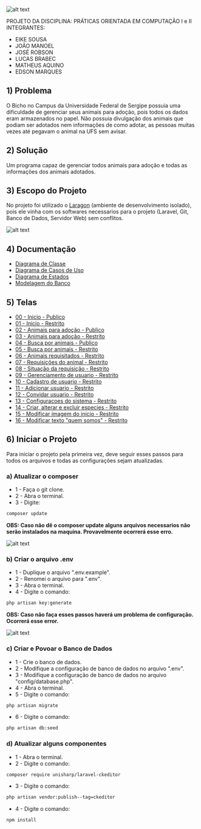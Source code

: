 ![alt text](https://i.imgur.com/lbMEqqs.png)

PROJETO DA DISCIPLINA:
PRÁTICAS ORIENTADA EM COMPUTAÇÃO I e II
INTEGRANTES: 
   - EIKE SOUSA
   - JOÃO MANOEL
   - JOSÉ ROBSON
   - LUCAS BRABEC
   - MATHEUS AQUINO
   - EDSON MARQUES
 
## 1) Problema

O Bicho no Campus da Universidade Federal de Sergipe possuia uma dificuldade de gerenciar seus animais para adoção, pois todos os dados eram armazenados no papel.
Não possuia divulgação dos animais que podiam ser adotados nem informações de como adotar, as pessoas muitas vezes até pegavam o animal na UFS sem avisar.

## 2) Solução

Um programa capaz de gerenciar todos animais para adoção e todas as informações dos animais adotados.

## 3) Escopo do Projeto

No projeto foi utilizado o [Laragon](https://laragon.org/download/) (ambiente de desenvolvimento isolado), pois ele vinha com os softwares necessarios para o projeto (Laravel, Git, Banco de Dados, Servidor Web) sem conflitos.

![alt text](https://i.imgur.com/kOMoYBo.jpg)

## 4) Documentação

* [Diagrama de Classe](https://i.imgur.com/GUjSrvX.jpg)
* [Diagrama de Casos de Uso](https://i.imgur.com/ObRbLDY.jpg)
* [Diagrama de Estados](https://i.imgur.com/ZeqpIDG.jpg)
* [Modelagem do Banco](https://i.imgur.com/Yg2jiZy.jpg)

## 5) Telas

* [00 - Inicio - Publico](https://i.imgur.com/58lhGQz.jpg)
* [01 - Inicio - Restrito](https://i.imgur.com/2vfarx5.jpg)
* [02 - Animais para adoção - Publico](https://i.imgur.com/H2GUEON.png)
* [03 - Animais para adoção - Restrito](https://i.imgur.com/xxvmqKW.png)
* [04 - Busca por animais - Publico](https://i.imgur.com/hdaEk6I.png)
* [05 - Busca por animais - Restrito](https://i.imgur.com/WAf2M8V.png)
* [06 - Animais requisitados - Restrito](https://i.imgur.com/MFdtEXc.png)
* [07 - Requisições do animal - Restrito](https://i.imgur.com/hTMVm2R.png)
* [08 - Situação da requisição - Restrito](https://i.imgur.com/RkNL9Bi.png)
* [09 - Gerenciamento de usuario - Restrito](https://i.imgur.com/74P6l8S.png)
* [10 - Cadastro de usuario - Restrito](https://i.imgur.com/UdBVDSq.png)
* [11 - Adicionar usuario - Restrito](https://i.imgur.com/jBzSKH5.png)
* [12 - Convidar usuario - Restrito](https://i.imgur.com/GunvEBF.png)
* [13 - Configuracoes do sistema - Restrito](https://i.imgur.com/1TAuRFs.png)
* [14 - Criar, alterar e excluir especies - Restrito](https://i.imgur.com/lvO7lRl.png)
* [15 - Modificar imagem do inicio - Restrito](https://i.imgur.com/UBEVTwA.png)
* [16 - Modificar texto "quem somos" - Restrito](https://i.imgur.com/3rSZIoj.png)

## 6) Iniciar o Projeto

Para iniciar o projeto pela primeira vez, deve seguir esses passos para todos os arquivos e todas as configurações sejam atualizadas.

### a) Atualizar o composer

* 1 - Faça o git clone.
* 2 - Abra o terminal.
* 3 - Digite:
```sh
composer update
```

**OBS: Caso não dê o composer update alguns arquivos necessarios não serão instalados na maquina. Provavelmente ocorrerá esse erro.**

![alt text](https://i.imgur.com/rJ36tVE.png)

### b) Criar o arquivo .env

* 1 - Duplique o arquivo ".env.example".
* 2 - Renomei o arquivo para ".env".
* 3 - Abra o terminal.
* 4 - Digite o comando:
```sh
php artisan key:generate
```

**OBS: Caso não faça esses passos haverá um problema de configuração. Ocorrerá esse error.**

![alt text](https://i.imgur.com/F37iMGy.png)

### c) Criar e Povoar o Banco de Dados

* 1 - Crie o banco de dados.
* 2 - Modifique a configuração de banco de dados no arquivo ".env".
* 3 - Modifique a configuração de banco de dados no arquivo "config/database.php".
* 4 - Abra o terminal.
* 5 - Digite o comando:
```sh
php artisan migrate
```
* 6 - Digite o comando:
```sh
php artisan db:seed
```

### d) Atualizar alguns componentes

* 1 - Abra o terminal.
* 2 - Digite o comando:
```sh
composer require unisharp/laravel-ckeditor
```
* 3 - Digite o comando:
```sh
php artisan vendor:publish--tag=ckeditor
```
* 4 - Digite o comando:
```sh
npm install
```
